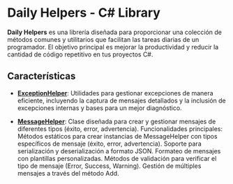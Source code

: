 # Daily Helpers - C# Library

**Daily Helpers** es una librería diseñada para proporcionar una colección de métodos comunes y utilitarios que facilitan las tareas diarias de un programador. El objetivo principal es mejorar la productividad y reducir la cantidad de código repetitivo en tus proyectos C#.

## Características

- [**ExceptionHelper**](https://github.com/Stu92/Daily-Helper/blob/master/Helpers/ExceptionHelper.cs): Utilidades para gestionar excepciones de manera eficiente, incluyendo la captura de mensajes detallados y la inclusión de excepciones internas y bases para un mejor diagnóstico.

- [**MessageHelper**](https://github.com/Stu92/Daily-Helper/blob/master/Helpers/MessageHelper.cs): Clase diseñada para crear y gestionar mensajes de diferentes tipos (éxito, error, advertencia).
Funcionalidades principales:
Métodos estáticos para crear instancias de MessageHelper con tipos específicos de mensaje (éxito, error, advertencia).
Soporte para serialización y deserialización a formato JSON.
Formateo de mensajes con plantillas personalizadas.
Métodos de validación para verificar el tipo de mensaje (Error, Success, Warning).
Gestión de múltiples mensajes a través del método Add.
